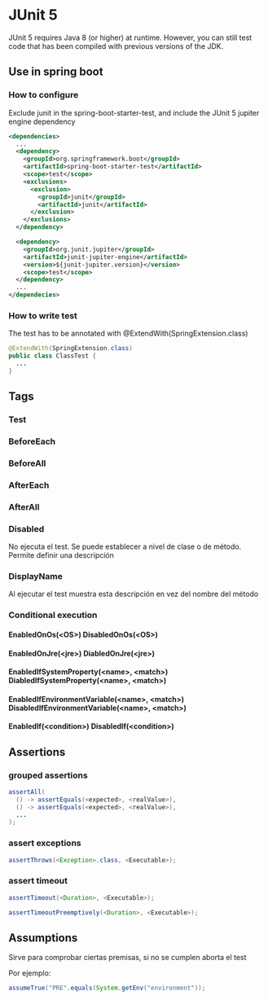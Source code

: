 # JUnit 5

JUnit 5 requires Java 8 (or higher) at runtime. However, you can still test code that has been compiled with previous versions of the JDK.

## Use in spring boot

### How to configure

Exclude junit in the spring-boot-starter-test, and include the JUnit 5 jupiter engine dependency

```xml
<dependencies>
  ...
  <dependency>
    <groupId>org.springframework.boot</groupId>
    <artifactId>spring-boot-starter-test</artifactId>
    <scope>test</scope>
    <exclusions>
      <exclusion>
        <groupId>junit</groupId>
        <artifactId>junit</artifactId>
      </exclusion>
    </exclusions>
  </dependency>

  <dependency>
    <groupId>org.junit.jupiter</groupId>
    <artifactId>junit-jupiter-engine</artifactId>
    <version>${junit-jupiter.version}</version>
    <scope>test</scope>
  </dependency>
  ...
</dependecies>
```

### How to write test

The test has to be annotated with @ExtendWith(SpringExtension.class)

```java
@ExtendWith(SpringExtension.class)
public class ClassTest {
  ...
}
```

## Tags

### Test

### BeforeEach

### BeforeAll

### AfterEach

### AfterAll

### Disabled

No ejecuta el test. Se puede establecer a nivel de clase o de método. Permite definir una descripción

### DisplayName

Al ejecutar el test muestra esta descripción en vez del nombre del método

### Conditional execution

#### EnabledOnOs(&lt;OS>) DisabledOnOs(&lt;OS>)

#### EnabledOnJre(&lt;jre>) DiabledOnJre(&lt;jre>)

#### EnabledIfSystemProperty(&lt;name>, &lt;match>) DiabledIfSystemProperty(&lt;name>, &lt;match>)
  
#### EnabledIfEnvironmentVariable(&lt;name>, &lt;match>) DisabledIfEnvironmentVariable(&lt;name>, &lt;match>)

#### EnabledIf(&lt;condition>) DisabledIf(&lt;condition>)
  
  
## Assertions

### grouped assertions

```java
assertAll(
  () -> assertEquals(<expected>, <realValue>),
  () -> assertEquals(<expected>, <realValue>),
  ...
);
```

### assert exceptions

```java
assertThrows(<Exception>.class, <Executable>);
```

### assert timeout
```java
assertTimeout(<Duration>, <Executable>);

assertTimeoutPreemptively(<Duration>, <Executable>);
```

## Assumptions

Sirve para comprobar ciertas premisas, si no se cumplen aborta el test

Por ejemplo:
```java
assumeTrue("PRE".equals(System.getEnv("environment"));
```
